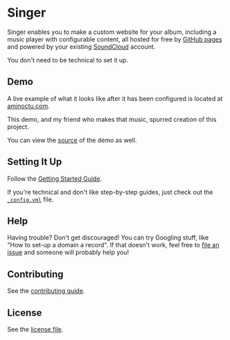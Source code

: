 # Singer

Singer enables you to make a custom website for your album, including a music
player with configurable content, all hosted for free by [GitHub pages](http://pages.github.com/)
and powered by your existing <a href="https://soundcloud.com">SoundCloud</a> account.

You don't need to be technical to set it up.

## Demo

A live example of what it looks like after it has been configured is
located at [aminoctu.com](http://aminoctu.com).

This demo, and my friend who makes that music, spurred creation of this project.

You can view the [source](https://github.com/pearkes/aminoctu.com) of the
demo as well.

## Setting It Up

Follow the [Getting Started Guide](GETTING_STARTED.md).

If you're technical and don't like step-by-step guides, just check
out the [`_config.yml`](_config.yml) file.

## Help

Having trouble? Don't get discouraged! You can try Googling stuff, like
"How to set-up a domain a record". If that doesn't work, feel free
to [file an issue](https://github.com/pearkes/singer/issues/new)
and someone will probably help you!

## Contributing

See the [contributing guide](CONTRIBUTING.md).

## License

See the [license file](LICENSE.md).
